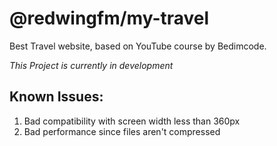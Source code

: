 # @redwingfm/my-travel

Best Travel website, based on YouTube course by Bedimcode.

*This Project is currently in development*

## Known Issues:

1. Bad compatibility with screen width less than 360px
2. Bad performance since files aren't compressed